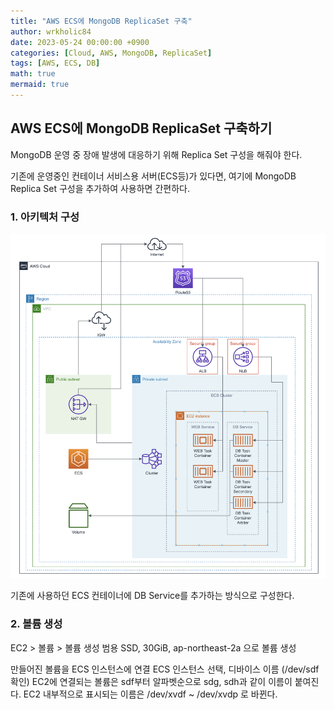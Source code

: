 ```yaml
---
title: "AWS ECS에 MongoDB ReplicaSet 구축"
author: wrkholic84
date: 2023-05-24 00:00:00 +0900
categories: [Cloud, AWS, MongoDB, ReplicaSet]
tags: [AWS, ECS, DB]
math: true
mermaid: true
---
```

## AWS ECS에 MongoDB ReplicaSet 구축하기
MongoDB 운영 중 장애 발생에 대응하기 위해 Replica Set 구성을 해줘야 한다.

기존에 운영중인 컨테이너 서비스용 서버(ECS등)가 있다면, 여기에 MongoDB Replica Set 구성을 추가하여 사용하면 간편하다.

### 1. 아키텍처 구성
![00](/assets/images/posts/20230526AWSECSMongoDBReplicaSet/00.png)

기존에 사용하던 ECS 컨테이너에 DB Service를 추가하는 방식으로 구성한다.

### 2. 볼륨 생성
EC2 > 볼륨 > 볼륨 생성
범용 SSD, 30GiB, ap-northeast-2a 으로 볼륨 생성

만들어진 볼륨을 ECS 인스턴스에 연결
ECS 인스턴스 선택, 디바이스 이름 (/dev/sdf 확인)
EC2에 연결되는 볼륨은 sdf부터 알파벳순으로 sdg, sdh과 같이 이름이 붙여진다.
EC2 내부적으로 표시되는 이름은 /dev/xvdf ~ /dev/xvdp 로 바뀐다.